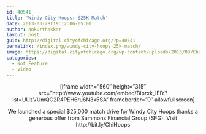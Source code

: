 ```yaml
---
id: 40541
title: 'Windy City Hoops: $25K Match'
date: 2013-03-28T19:12:06-05:00
author: ankurthakkar
layout: post
guid: http://digital.cityofchicago.org/?p=40541
permalink: /index.php/windy-city-hoops-25k-match/
image: https://digital.cityofchicago.org/wp-content/uploads/2013/03/ChiHoopsMatch.png
categories:
  - Not Feature
  - Video
---
```

<p style="text-align: center;">
  [iframe width=&#8221;560&#8243; height=&#8221;315&#8243; src=&#8221;http://www.youtube.com/embed/Biprxk_lElY?list=UUzVUmQC2R4PEH6ru6N3x5SA&#8221; frameborder=&#8221;0&#8243; allowfullscreen]
</p>

<p style="text-align: center;">
  We launched a special $25,000 match drive for Windy City Hoops thanks a generous offer from Sammons Financial Group (SFG). Visit http://bit.ly/ChiHoops
</p>